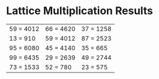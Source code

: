 # Lattice Multiplication Results

|   |   |   |
|---|---|---|
| 59 = 4012 | 66 = 4620 | 37 = 1258 |
| 13 = 910 | 59 = 4012 | 87 = 2523 |
| 95 = 6080 | 45 = 4140 | 35 = 665 |
| 99 = 6435 | 29 = 2639 | 49 = 2744 |
| 73 = 1533 | 52 = 780 | 23 = 575 |
